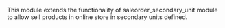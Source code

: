 This module extends the functionality of saleorder_secondary_unit module
to allow sell products in online store in secondary units defined.
